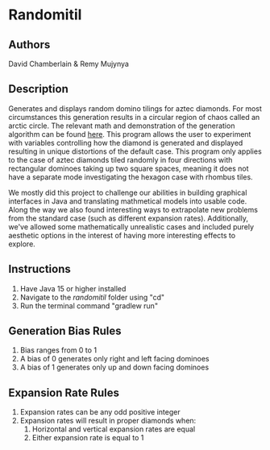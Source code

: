 # Randomitil

## Authors
David Chamberlain & Remy Mujynya

## Description
Generates and displays random domino tilings for aztec diamonds. For most circumstances this generation results in a circular region of chaos called an arctic circle. The relevant math and demonstration of the generation algorithm can be found [here](https://youtu.be/Yy7Q8IWNfHM). This program allows the user to experiment with variables controlling how the diamond is generated and displayed resulting in unique distortions of the default case. This program only applies to the case of aztec diamonds tiled randomly in four directions with rectangular dominoes taking up two square spaces, meaning it does not have a separate mode investigating the hexagon case with rhombus tiles.

We mostly did this project to challenge our abilities in building graphical interfaces in Java and translating mathmetical models into usable code. Along the way we also found interesting ways to extrapolate new problems from the standard case (such as different expansion rates). Additionally, we've allowed some mathematically unrealistic cases and included purely aesthetic options in the interest of having more interesting effects to explore.

## Instructions
1. Have Java 15 or higher installed
1. Navigate to the *randomitil* folder using "cd"
1. Run the terminal command "gradlew run"

## Generation Bias Rules
1. Bias ranges from 0 to 1
1. A bias of 0 generates only right and left facing dominoes
1. A bias of 1 generates only up and down facing dominoes

## Expansion Rate Rules
1. Expansion rates can be any odd positive integer
1. Expansion rates will result in proper diamonds when:
    1. Horizontal and vertical expansion rates are equal
    1. Either expansion rate is equal to 1

